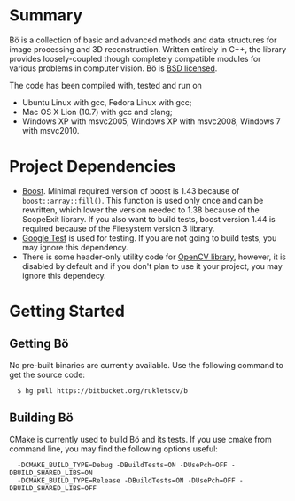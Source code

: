 
Summary
=======
Bö is a collection of basic and advanced methods and data structures for image processing and 3D reconstruction. Written entirely in C++, the library provides loosely-coupled though completely compatible modules for various problems in computer vision. Bö is [BSD licensed](http://opensource.org/licenses/bsd-license.php).

The code has been compiled with, tested and run on 
 * Ubuntu Linux with gcc, Fedora Linux with gcc;
 * Mac OS X Lion (10.7) with gcc and clang;
 * Windows XP with msvc2005, Windows XP with msvc2008, Windows 7 with msvc2010.

Project Dependencies
====================
 * [Boost](http://www.boost.org/). Minimal required version of boost is 1.43 because of `boost::array::fill()`. This function is used only once and can be rewritten, which lower the version needed to 1.38 because of the ScopeExit library. If you also want to build tests, boost version 1.44 is required because of the Filesystem version 3 library.
 * [Google Test](http://code.google.com/p/googletest/) is used for testing. If you are not going to build tests, you may ignore this dependency. 
 * There is some header-only utility code for [OpenCV library](http://sourceforge.net/projects/opencvlibrary/), however, it is disabled by default and if you don't plan to use it your project, you may ignore this dependecy.

Getting Started
===============
## Getting Bö
No pre-built binaries are currently available. Use the following command to get the source code:

      $ hg pull https://bitbucket.org/rukletsov/b

## Building Bö
CMake is currently used to build Bö and its tests. If you use cmake from command line, you may find the following options useful:

      -DCMAKE_BUILD_TYPE=Debug -DBuildTests=ON -DUsePch=OFF -DBUILD_SHARED_LIBS=ON
      -DCMAKE_BUILD_TYPE=Release -DBuildTests=ON -DUsePch=OFF -DBUILD_SHARED_LIBS=OFF
